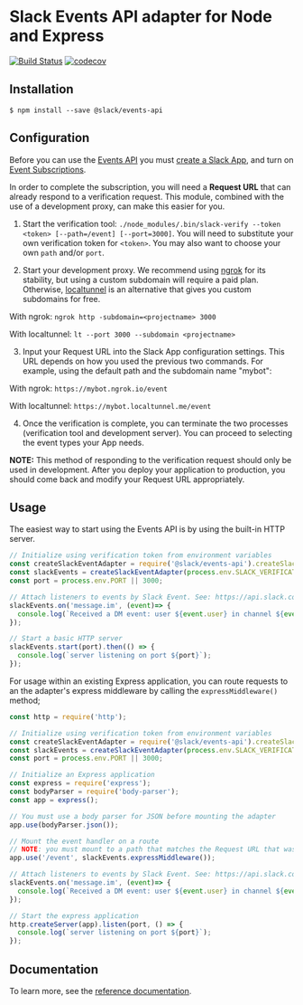 # Slack Events API adapter for Node and Express

[![Build Status](https://travis-ci.org/slackapi/node-slack-events-api.svg?branch=master)](https://travis-ci.org/slackapi/node-slack-events-api)
[![codecov](https://codecov.io/gh/slackapi/node-slack-events-api/branch/master/graph/badge.svg)](https://codecov.io/gh/slackapi/node-slack-events-api)

## Installation

```
$ npm install --save @slack/events-api
```

## Configuration

Before you can use the [Events API](https://api.slack.com/events-api) you must
[create a Slack App](https://api.slack.com/apps/new), and turn on
[Event Subscriptions](https://api.slack.com/events-api#subscriptions).

In order to complete the subscription, you will need a **Request URL** that can already respond to a
verification request. This module, combined with the use of a development proxy, can make this
easier for you.

1.  Start the verification tool:
`./node_modules/.bin/slack-verify --token <token> [--path=/event] [--port=3000]`. You will need to
substitute your own verification token for `<token>`. You may also want to choose your own `path`
and/or `port`.

2.  Start your development proxy. We recommend using [ngrok](https://ngrok.com/) for its stability,
but using a custom subdomain will require a paid plan. Otherwise,
[localtunnel](https://localtunnel.github.io/www/) is an alternative that gives you custom subdomains
for free.

  With ngrok: `ngrok http -subdomain=<projectname> 3000`

  With localtunnel: `lt --port 3000 --subdomain <projectname>`

3.  Input your Request URL into the Slack App configuration settings. This URL depends on how you
used the previous two commands. For example, using the default path and the subdomain name "mybot":

  With ngrok: `https://mybot.ngrok.io/event`

  With localtunnel: `https://mybot.localtunnel.me/event`

4.  Once the verification is complete, you can terminate the two processes (verification tool and
development server). You can proceed to selecting the event types your App needs.

**NOTE:** This method of responding to the verification request should only be used
in development. After you deploy your application to production, you should come back and modify
your Request URL appropriately.

## Usage

The easiest way to start using the Events API is by using the built-in HTTP server.

```javascript
// Initialize using verification token from environment variables
const createSlackEventAdapter = require('@slack/events-api').createSlackEventAdapter;
const slackEvents = createSlackEventAdapter(process.env.SLACK_VERIFICATION_TOKEN);
const port = process.env.PORT || 3000;

// Attach listeners to events by Slack Event. See: https://api.slack.com/events/api
slackEvents.on('message.im', (event)=> {
  console.log(`Received a DM event: user ${event.user} in channel ${event.channel} says ${event.text}`);
});

// Start a basic HTTP server
slackEvents.start(port).then(() => {
  console.log(`server listening on port ${port}`);
});
```

For usage within an existing Express application, you can route requests to an the adapter's express
middleware by calling the `expressMiddleware()` method;

```javascript
const http = require('http');

// Initialize using verification token from environment variables
const createSlackEventAdapter = require('@slack/events-api').createSlackEventAdapter;
const slackEvents = createSlackEventAdapter(process.env.SLACK_VERIFICATION_TOKEN);
const port = process.env.PORT || 3000;

// Initialize an Express application
const express = require('express');
const bodyParser = require('body-parser');
const app = express();

// You must use a body parser for JSON before mounting the adapter
app.use(bodyParser.json());

// Mount the event handler on a route
// NOTE: you must mount to a path that matches the Request URL that was configured earlier
app.use('/event', slackEvents.expressMiddleware());

// Attach listeners to events by Slack Event. See: https://api.slack.com/events/api
slackEvents.on('message.im', (event)=> {
  console.log(`Received a DM event: user ${event.user} in channel ${event.channel} says ${event.text}`);
});

// Start the express application
http.createServer(app).listen(port, () => {
  console.log(`server listening on port ${port}`);
});
```

## Documentation

To learn more, see the [reference documentation](docs/reference.md).
